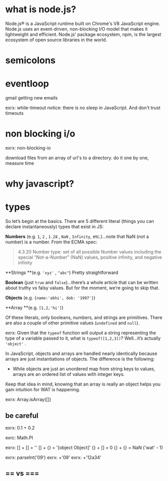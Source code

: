 # what is node.js?

Node.js® is a JavaScript runtime built on Chrome's V8 JavaScript engine. Node.js uses an event-driven, non-blocking I/O model that makes it lightweight and efficient. Node.js' package ecosystem, npm, is the largest ecosystem of open source libraries in the world.

# semicolons

# eventloop

gmail getting new emails

exrx: while-timeout
notice: there is no sleep in JavaScript. And don't trust timeouts

# non blocking i/o

exrx: non-blocking-io

download files from an array of url's to a directory. do it one by one, measure time

# why javascript?

# types

So let’s begin at the basics. There are 5 different literal (things you can declare instantaneously) types that exist in JS:

**Numbers** (e.g. `1`, `2` , `1.28` , `NaN` , `Infinity`, etc.)…note that NaN
(not a number) is a number. From the ECMA spec:

> 4.3.20 Number type: set of all possible Number values including the special
> “Not-a-Number” (NaN) values, positive infinity, and negative infinity

**Strings **(e.g. `'xyz'` , `"abc"`) Pretty straightforward

**Boolean** (just `true` and `false`)…there’s a whole article that can be
written about truthy vs falsy values. But for the moment, we’re going to skip
that.

**Objects** (e.g. `{name:'abhi', dob: '1997'}`)

**Array **(e.g. `[1,2,'hi']`)

Of these literals, only booleans, numbers, and strings are primitives. There are
also a couple of other primitive values (`undefined` and `null`).

exrx: Given that the `typeof` function will output a string representing the type of a variable passed to it, what is `typeof([1,2,3])`? Well…it’s actually `'object'` .

In JavaScript, objects and arrays are handled nearly identically because arrays
are just instantiations of objects. The difference is the following:

* While objects are just an unordered map from string keys to values, arrays are
an ordered list of values with integer keys.

Keep that idea in mind, knowing that an array is really an object helps you gain
intuition for WAT is happening.

exrx: Array.isArray([])

## be careful

exrx: 0.1 + 0.2

exrc: Math.PI

exrx: [] + [] = ''
[] + {} = '[object Object]'
{} + [] = 0
{} + {} = NaN
('wat' - 1)

exrx: parseInt('09')
exrx: +'09'
exrx: +'12a34'

## == vs ===
